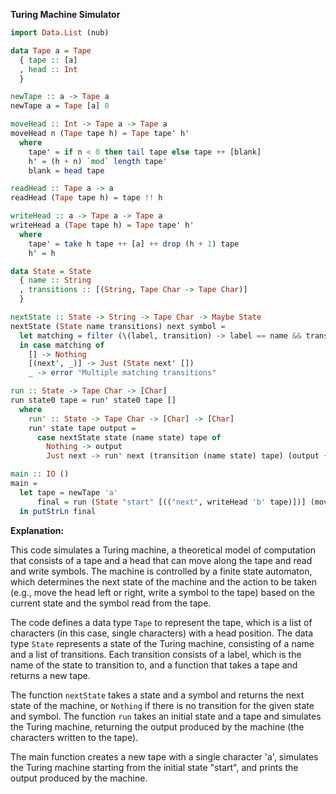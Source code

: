 **Turing Machine Simulator**

```haskell
import Data.List (nub)

data Tape a = Tape
  { tape :: [a]
  , head :: Int
  }

newTape :: a -> Tape a
newTape a = Tape [a] 0

moveHead :: Int -> Tape a -> Tape a
moveHead n (Tape tape h) = Tape tape' h'
  where
    tape' = if n < 0 then tail tape else tape ++ [blank]
    h' = (h + n) `mod` length tape'
    blank = head tape

readHead :: Tape a -> a
readHead (Tape tape h) = tape !! h

writeHead :: a -> Tape a -> Tape a
writeHead a (Tape tape h) = Tape tape' h'
  where
    tape' = take h tape ++ [a] ++ drop (h + 1) tape
    h' = h

data State = State
  { name :: String
  , transitions :: [(String, Tape Char -> Tape Char)]
  }

nextState :: State -> String -> Tape Char -> Maybe State
nextState (State name transitions) next symbol =
  let matching = filter (\(label, transition) -> label == name && transition symbol /= Nothing) transitions
  in case matching of
    [] -> Nothing
    [(next', _)] -> Just (State next' [])
    _ -> error "Multiple matching transitions"

run :: State -> Tape Char -> [Char]
run state0 tape = run' state0 tape []
  where
    run' :: State -> Tape Char -> [Char] -> [Char]
    run' state tape output =
      case nextState state (name state) tape of
        Nothing -> output
        Just next -> run' next (transition (name state) tape) (output ++ [readHead tape])

main :: IO ()
main =
  let tape = newTape 'a'
      final = run (State "start" [(("next", writeHead 'b' tape)])] (moveHead (-1) tape)
  in putStrLn final
```

**Explanation:**

This code simulates a Turing machine, a theoretical model of computation that consists of a tape and a head that can move along the tape and read and write symbols. The machine is controlled by a finite state automaton, which determines the next state of the machine and the action to be taken (e.g., move the head left or right, write a symbol to the tape) based on the current state and the symbol read from the tape.

The code defines a data type `Tape` to represent the tape, which is a list of characters (in this case, single characters) with a head position. The data type `State` represents a state of the Turing machine, consisting of a name and a list of transitions. Each transition consists of a label, which is the name of the state to transition to, and a function that takes a tape and returns a new tape.

The function `nextState` takes a state and a symbol and returns the next state of the machine, or `Nothing` if there is no transition for the given state and symbol. The function `run` takes an initial state and a tape and simulates the Turing machine, returning the output produced by the machine (the characters written to the tape).

The main function creates a new tape with a single character 'a', simulates the Turing machine starting from the initial state "start", and prints the output produced by the machine.